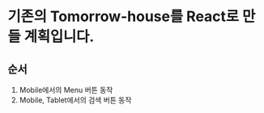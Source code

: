 # 기존의 Tomorrow-house를 React로 만들 계획입니다.

## 순서

1. Mobile에서의 Menu 버튼 동작
2. Mobile, Tablet에서의 검색 버튼 동작
